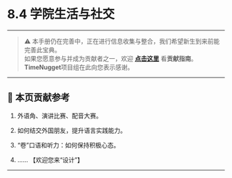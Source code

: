 # 8.4 学院生活与社交

---

> ⚠️ 本手册仍在完善中，正在进行信息收集与整合，我们希望新生到来前能完善此宝典。  
> 如果您愿意参与并成为贡献者之一，欢迎 **[点击这里](/CONTRIBUTING)** 看**贡献指南**。  
> **TimeNugget**项目组在此向您表示感谢。  

---

## 📌 本页贡献参考

1. 外语角、演讲比赛、配音大赛。

2. 如何结交外国朋友，提升语言实践能力。

3. “卷”口语和听力：如何保持积极心态。

4. ……  【欢迎您来“设计”】

---
